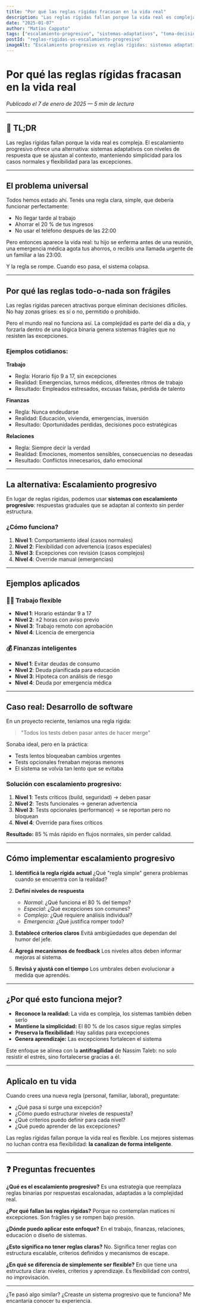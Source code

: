 ```yaml
---
title: "Por qué las reglas rígidas fracasan en la vida real"
description: "Las reglas rígidas fallan porque la vida real es compleja. El escalamiento progresivo ofrece una alternativa: sistemas adaptativos con niveles de respuesta que se ajustan al contexto."
date: "2025-01-07"
author: "Matías Cappato"
tags: ["escalamiento-progresivo", "sistemas-adaptativos", "toma-decisiones", "flexibilidad", "antifragilidad", "reglas-rigidas", "productividad", "management", "vida-personal"]
postId: "reglas-rigidas-vs-escalamiento-progresivo"
imageAlt: "Escalamiento progresivo vs reglas rígidas: sistemas adaptativos que funcionan en la vida real"
---
```


# Por qué las reglas rígidas fracasan en la vida real

*Publicado el 7 de enero de 2025 — 5 min de lectura*

---

## 🧠 TL;DR

Las reglas rígidas fallan porque la vida real es compleja. El escalamiento progresivo ofrece una alternativa: sistemas adaptativos con niveles de respuesta que se ajustan al contexto, manteniendo simplicidad para los casos normales y flexibilidad para las excepciones.

---

## El problema universal

Todos hemos estado ahí. Tenés una regla clara, simple, que debería funcionar perfectamente:

- No llegar tarde al trabajo
- Ahorrar el 20 % de tus ingresos
- No usar el teléfono después de las 22:00

Pero entonces aparece la vida real: tu hijo se enferma antes de una reunión, una emergencia médica agota tus ahorros, o recibís una llamada urgente de un familiar a las 23:00.

Y la regla se rompe. Cuando eso pasa, el sistema colapsa.

---

## Por qué las reglas todo-o-nada son frágiles

Las reglas rígidas parecen atractivas porque eliminan decisiones difíciles. No hay zonas grises: es sí o no, permitido o prohibido.

Pero el mundo real no funciona así. La complejidad es parte del día a día, y forzarla dentro de una lógica binaria genera sistemas frágiles que no resisten las excepciones.

### Ejemplos cotidianos:

**Trabajo**
- Regla: Horario fijo 9 a 17, sin excepciones
- Realidad: Emergencias, turnos médicos, diferentes ritmos de trabajo
- Resultado: Empleados estresados, excusas falsas, pérdida de talento

**Finanzas**
- Regla: Nunca endeudarse
- Realidad: Educación, vivienda, emergencias, inversión
- Resultado: Oportunidades perdidas, decisiones poco estratégicas

**Relaciones**
- Regla: Siempre decir la verdad
- Realidad: Emociones, momentos sensibles, consecuencias no deseadas
- Resultado: Conflictos innecesarios, daño emocional

---

## La alternativa: Escalamiento progresivo

En lugar de reglas rígidas, podemos usar **sistemas con escalamiento progresivo**: respuestas graduales que se adaptan al contexto sin perder estructura.

### ¿Cómo funciona?

1. **Nivel 1**: Comportamiento ideal (casos normales)
2. **Nivel 2**: Flexibilidad con advertencia (casos especiales)
3. **Nivel 3**: Excepciones con revisión (casos complejos)
4. **Nivel 4**: Override manual (emergencias)

---

## Ejemplos aplicados

### 🧑‍💼 Trabajo flexible

- **Nivel 1**: Horario estándar 9 a 17
- **Nivel 2**: ±2 horas con aviso previo
- **Nivel 3**: Trabajo remoto con aprobación
- **Nivel 4**: Licencia de emergencia

### 💰 Finanzas inteligentes

- **Nivel 1**: Evitar deudas de consumo
- **Nivel 2**: Deuda planificada para educación
- **Nivel 3**: Hipoteca con análisis de riesgo
- **Nivel 4**: Deuda por emergencia médica

---

## Caso real: Desarrollo de software

En un proyecto reciente, teníamos una regla rígida:
> "Todos los tests deben pasar antes de hacer merge"

Sonaba ideal, pero en la práctica:

- Tests lentos bloqueaban cambios urgentes
- Tests opcionales frenaban mejoras menores
- El sistema se volvía tan lento que se evitaba

### Solución con escalamiento progresivo:

1. **Nivel 1**: Tests críticos (build, seguridad) → deben pasar
2. **Nivel 2**: Tests funcionales → generan advertencia
3. **Nivel 3**: Tests opcionales (performance) → se reportan pero no bloquean
4. **Nivel 4**: Override para fixes críticos

**Resultado:** 85 % más rápido en flujos normales, sin perder calidad.

---

## Cómo implementar escalamiento progresivo

1. **Identificá la regla rígida actual**
   ¿Qué "regla simple" genera problemas cuando se encuentra con la realidad?

2. **Definí niveles de respuesta**
   - *Normal*: ¿Qué funciona el 80 % del tiempo?
   - *Especial*: ¿Qué excepciones son comunes?
   - *Complejo*: ¿Qué requiere análisis individual?
   - *Emergencia*: ¿Qué justifica romper todo?

3. **Establecé criterios claros**
   Evitá ambigüedades que dependan del humor del jefe.

4. **Agregá mecanismos de feedback**
   Los niveles altos deben informar mejoras al sistema.

5. **Revisá y ajustá con el tiempo**
   Los umbrales deben evolucionar a medida que aprendés.

---

## ¿Por qué esto funciona mejor?

- **Reconoce la realidad:** La vida es compleja, los sistemas también deben serlo
- **Mantiene la simplicidad:** El 80 % de los casos sigue reglas simples
- **Preserva la flexibilidad:** Hay salidas para excepciones
- **Genera aprendizaje:** Las excepciones fortalecen el sistema

Este enfoque se alinea con la **antifragilidad** de Nassim Taleb: no solo resistir el estrés, sino fortalecerse gracias a él.

---

## Aplicalo en tu vida

Cuando crees una nueva regla (personal, familiar, laboral), preguntate:

- ¿Qué pasa si surge una excepción?
- ¿Cómo puedo estructurar niveles de respuesta?
- ¿Qué criterios puedo definir para cada nivel?
- ¿Qué puedo aprender de las excepciones?

Las reglas rígidas fallan porque la vida real es flexible. Los mejores sistemas no luchan contra esa flexibilidad: **la canalizan de forma inteligente**.

---

## ❓ Preguntas frecuentes

**¿Qué es el escalamiento progresivo?**
Es una estrategia que reemplaza reglas binarias por respuestas escalonadas, adaptadas a la complejidad real.

**¿Por qué fallan las reglas rígidas?**
Porque no contemplan matices ni excepciones. Son frágiles y se rompen bajo presión.

**¿Dónde puedo aplicar este enfoque?**
En el trabajo, finanzas, relaciones, educación o diseño de sistemas.

**¿Esto significa no tener reglas claras?**
No. Significa tener reglas con estructura escalable, criterios definidos y mecanismos de escape.

**¿En qué se diferencia de simplemente ser flexible?**
En que tiene una estructura clara: niveles, criterios y aprendizaje. Es flexibilidad con control, no improvisación.

---

¿Te pasó algo similar?
¿Creaste un sistema progresivo que te funciona?
Me encantaría conocer tu experiencia.
